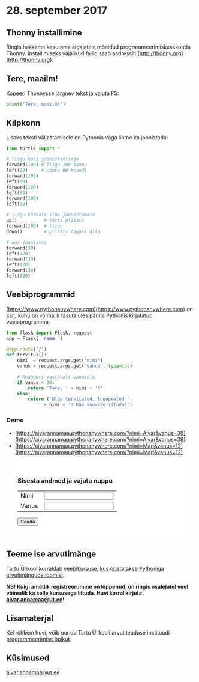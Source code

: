 # 28. september 2017

## Thonny installimine
Ringis hakkame kasutama algajatele mõeldud programmeerimiskeskkonda Thonny. Installimiseks vajalikud failid saab aadressilt [http://thonny.org](http://thonny.org).

## Tere, maailm!

Kopeeri Thonnysse järgnev tekst ja vajuta F5:

```python
print('Tere, maailm!')
```

## Kilpkonn
Lisaks teksti väljastamisele on Pythonis väga lihtne ka joonistada:

```python
from turtle import *

# liigu koos joonistamisega
forward(100) # liigu 100 sammu
left(90)     # pööra 90 kraadi
forward(100)
left(90)
forward(100)
left(90)
forward(100)
left(90)

# liigu kõrvale ilma joonistamata
up()          # tõsta pliiats
forward(200)  # liigu
down()        # pliiats tagasi alla

# uus joonistus
forward(30)
left(120)
forward(30)
left(120)
forward(30)
left(120)
```

## Veebiprogrammid
[https://www.pythonanywhere.com](https://www.pythonanywhere.com) on sait, kuhu on võimalik tasuta üles panna Pythonis kirjutatud veebiprogramme.

```python
from flask import Flask, request
app = Flask(__name__)

@app.route('/')
def tervitus():
    nimi  = request.args.get("nimi")
    vanus = request.args.get("vanus", type=int)

    # Reageeri vastavalt vanusele
    if vanus < 20:
        return 'Tere, ' + nimi + '!'
    else:
        return ('Olge tervitatud, lugupeetud '
              + nimi + '! Kas soovite istuda?')
```

### Demo

* [https://aivarannamaa.pythonanywhere.com/?nimi=Aivar&vanus=38](https://aivarannamaa.pythonanywhere.com/?nimi=Aivar&vanus=38)
* [https://aivarannamaa.pythonanywhere.com/?nimi=Mari&vanus=12](https://aivarannamaa.pythonanywhere.com/?nimi=Mari&vanus=12)

<div style="background-color:white; padding:20px; margin:10px">
<h3>Sisesta andmed ja vajuta nuppu</h3>
<form action="https://aivarannamaa.pythonanywhere.com/">
  <table>
  <tr><td>Nimi</td><td><input type="text" name="nimi"></td></tr>
  <tr><td>Vanus</td><td><input type="number" name="vanus"></td></tr>
  </table>
  <input type="submit" value="Saada">
</form> 
</div>

## Teeme ise arvutimänge

Tartu Ülikool korraldab [veebikursuse, kus õpetatakse Pythoniga arvutimängude loomist](https://courses.cs.ut.ee/2017/TIAM/fall/Main/HomePage).

**NB! Kuigi ametlik registreerumine on lõppenud, on ringis osalejatel veel võimalik ka selle kursusega liituda. Huvi korral kirjuta [aivar.annamaa@ut.ee](mailto:aivar.annamaa@ut.ee)!**

## Lisamaterjal

Kel rohkem huvi, võib uurida Tartu Ülikooli arvutiteaduse instituudi [programmeerimise õpikut](http://progeopik.cs.ut.ee).

## Küsimused
[aivar.annamaa@ut.ee](mailto:aivar.annamaa@ut.ee)

